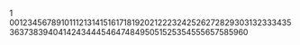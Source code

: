 1
00123456789101112131415161718192021222324252627282930313233343536373839404142434445464748495051525354555657585960